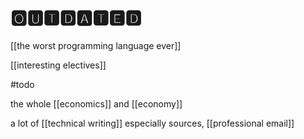 # 🅾🆄🆃🅳🅰🆃🅴🅳

[[the worst programming language ever]]

[[interesting electives]]

#todo

the whole [[economics]] and [[economy]]

a lot of [[technical writing]] especially sources, [[professional email]]
